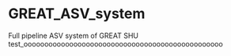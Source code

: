 # GREAT_ASV_system
Full pipeline ASV system of GREAT SHU
test_oooooooooooooooooooooooooooooooooooooooooooooooo